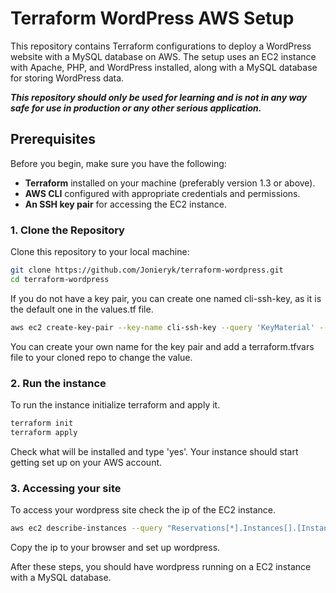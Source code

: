 # Terraform WordPress AWS Setup

This repository contains Terraform configurations to deploy a WordPress website with a MySQL database on AWS. The setup uses an EC2 instance with Apache, PHP, and WordPress installed, along with a MySQL database for storing WordPress data.

***This repository should only be used for learning and is not in any way safe for use in production or any other serious application.***
## Prerequisites

Before you begin, make sure you have the following:

- **Terraform** installed on your machine (preferably version 1.3 or above).
- **AWS CLI** configured with appropriate credentials and permissions.
- **An SSH key pair** for accessing the EC2 instance.

### 1. **Clone the Repository**

Clone this repository to your local machine:

```bash
git clone https://github.com/Jonieryk/terraform-wordpress.git
cd terraform-wordpress
```

If you do not have a key pair, you can create one named cli-ssh-key, as it is the default one in the values.tf file.

```bash
aws ec2 create-key-pair --key-name cli-ssh-key --query 'KeyMaterial' --output text > cli-ssh-key.pem
```

You can create your own name for the key pair and add a terraform.tfvars file to your cloned repo to change the value.

### 2. **Run the instance**

To run the instance initialize terraform and apply it.

```bash
terraform init
terraform apply
```
Check what will be installed and type 'yes'.
Your instance should start getting set up on your AWS account.

### **3. Accessing your site**

To access your wordpress site check the ip of the EC2 instance.

```bash
aws ec2 describe-instances --query "Reservations[*].Instances[].[InstanceId, PublicIpAddress]" --output table
```

Copy the ip to your browser and set up wordpress.

After these steps, you should have wordpress running on a EC2 instance with a MySQL database.
